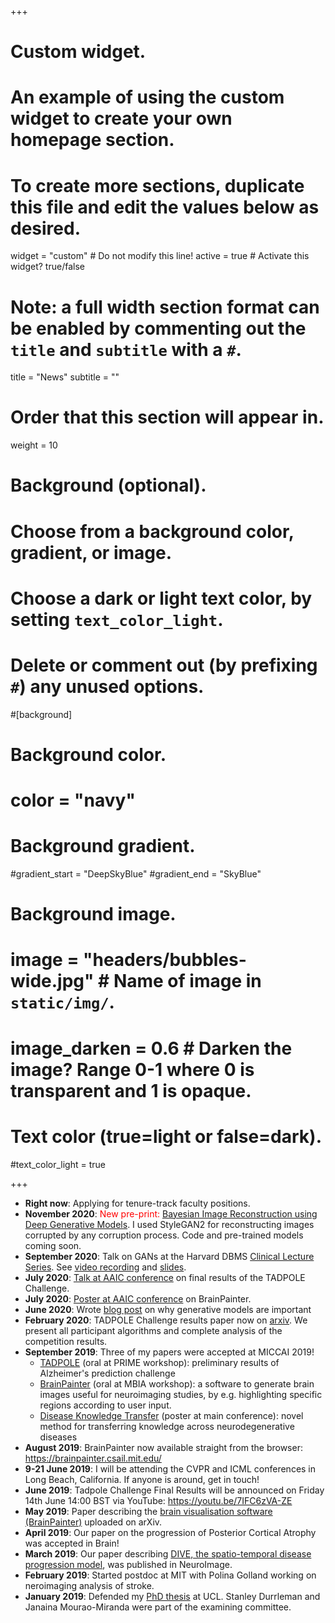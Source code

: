 +++
# Custom widget.
# An example of using the custom widget to create your own homepage section.
# To create more sections, duplicate this file and edit the values below as desired.
widget = "custom"  # Do not modify this line!
active = true  # Activate this widget? true/false

# Note: a full width section format can be enabled by commenting out the `title` and `subtitle` with a `#`.
title = "News"
subtitle = ""

# Order that this section will appear in.
weight = 10

# Background (optional).
#   Choose from a background color, gradient, or image.
#   Choose a dark or light text color, by setting `text_color_light`.
#   Delete or comment out (by prefixing `#`) any unused options.
#[background]
  # Background color.
  # color = "navy"
  
  # Background gradient.
  #gradient_start = "DeepSkyBlue"
  #gradient_end = "SkyBlue"
  
  # Background image.
  # image = "headers/bubbles-wide.jpg"  # Name of image in `static/img/`.
  # image_darken = 0.6  # Darken the image? Range 0-1 where 0 is transparent and 1 is opaque.

  # Text color (true=light or false=dark).
  #text_color_light = true
  
+++

* **Right now**: Applying for  tenure-track faculty positions.
* **November 2020**: <span style="color:red">New pre-print:</span> [Bayesian Image Reconstruction using Deep Generative Models](https://arxiv.org/pdf/2012.04567.pdf). I used StyleGAN2 for reconstructing images corrupted by any corruption process. Code and pre-trained models coming soon.  
* **September 2020**: Talk on GANs at the Harvard DBMS [Clinical Lecture Series](https://dbmi.hms.harvard.edu/events/clinical-informatics-lecture-series). See [video recording](https://harvard.zoom.us/rec/play/y2a08lvFeC7qcpVVhLJxW5dvIFS5URPfQ6idyzBEFHuYjZK4KAlFgEsAPObaZ2lD4Riz1O0LgxDRNZQ_.GJEejoYu4r1ZjqFN?continueMode=true&_x_zm_rtaid=TO6j5F0vREKikwYNUnSlKw.1600875537789.2fcad5ea3affd5ff6c38b6752da1ab72&_x_zm_rhtaid=950) and [slides](talk/gan-tutorial/pres.pdf).  
* **July 2020**: [Talk at AAIC conference](https://www.youtube.com/watch?v=wYHS9OW-Dv8&ab_channel=RazvanMarinescu) on final results of the TADPOLE Challenge. 
* **July 2020**: [Poster at AAIC conference](https://www.youtube.com/watch?v=ly2IBx3XUkc&t=1s&ab_channel=RazvanMarinescu) on BrainPainter.
* **June 2020**: Wrote [blog post](https://razvanmarinescu.github.io/why-are-generative-models-important/) on why generative models are important
* **February 2020**: TADPOLE Challenge results paper now on [arxiv](https://arxiv.org/abs/2002.03419). We present all participant algorithms and complete analysis of the competition results.
* **September 2019**: Three of my papers were accepted at MICCAI 2019!   
    * [TADPOLE](https://tadpole.grand-challenge.org/) (oral at PRIME workshop): preliminary results of Alzheimer's prediction challenge
    * [BrainPainter](https://arxiv.org/abs/1905.08627) (oral at MBIA workshop): a software to generate brain images useful for neuroimaging studies, by e.g. highlighting specific regions according to user input.
    * [Disease Knowledge Transfer](https://arxiv.org/abs/1901.03517) (poster at main conference): novel method for transferring knowledge across neurodegenerative diseases
* **August 2019**: BrainPainter now available straight from the browser: https://brainpainter.csail.mit.edu/
* **9-21 June 2019**: I will be attending the CVPR and ICML conferences in Long Beach, California. If anyone is around, get in touch!
* **June 2019**: Tadpole Challenge Final Results will be announced on Friday 14th June 14:00 BST via YouTube: https://youtu.be/7IFC6zVA-ZE
* **May 2019**: Paper describing the [brain visualisation software (BrainPainter)](https://arxiv.org/abs/1905.08627) uploaded on arXiv.
* **April 2019**: Our paper on the progression of Posterior Cortical Atrophy was accepted in Brain! 
* **March 2019**: Our paper describing [DIVE, the spatio-temporal disease progression model](https://www.sciencedirect.com/science/article/pii/S1053811919301491?via%3Dihub), was published in NeuroImage.
* **February 2019**: Started postdoc at MIT with Polina Golland working on neroimaging analysis of stroke.
* **January 2019**: Defended my [PhD thesis](https://arxiv.org/abs/2003.04805) at UCL. Stanley Durrleman and Janaina Mourao-Miranda were part of the examining committee.
